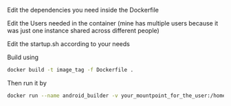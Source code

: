 Edit the dependencies you need inside the Dockerfile

Edit the Users needed in the container (mine has multiple users because it was just one instance shared across different people)

Edit the startup.sh according to your needs

Build using  
```bash
docker build -t image_tag -f Dockerfile .
```

Then run it by
```bash
docker run --name android_builder -v your_mountpoint_for_the_user:/home/*user* [even more -v commands if more mountpoints needed] -p your_ssh_exposed_port:22 --restart unless-stopped image_tag
```
